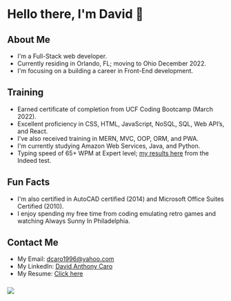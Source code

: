 # Hello there, I'm David 👋
## About Me
* I'm a Full-Stack web developer.
* Currently residing in Orlando, FL; moving to Ohio December 2022.
* I'm focusing on a building a career in Front-End development.

## Training
* Earned certificate of completion from UCF Coding Bootcamp (March 2022).
* Excellent proficiency in CSS, HTML, JavaScript, NoSQL, SQL, Web API’s, and React.
* I've also received training in MERN, MVC, OOP, ORM, and PWA.
* I'm currently studying Amazon Web Services, Java, and Python.
* Typing speed of 65+ WPM at Expert level; <a href="https://bit.ly/347gwJF">my results here</a> from the Indeed test.

## Fun Facts
* I'm also certified in AutoCAD certified (2014) and Microsoft Office Suites Certified (2010).
* I enjoy spending my free time from coding emulating retro games and watching Always Sunny In Philadelphia.

## Contact Me
* My Email: <a href="mailto:dcaro1996@yahoo.com">dcaro1996@yahoo.com</a>
* My LinkedIn: <a href="https://bit.ly/3pZlT5B">David Anthony Caro</a>
* My Resume: <a href="https://bit.ly/3KiHDRm">Click here</a>

### <img src="https://i.imgur.com/YuWrIZa.gif"/>
